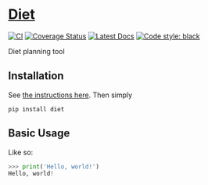 # [Diet](http://github.com/wesselb/diet)

[![CI](https://github.com/wesselb/diet/workflows/CI/badge.svg)](https://github.com/wesselb/diet/actions?query=workflow%3ACI)
[![Coverage Status](https://coveralls.io/repos/github/wesselb/diet/badge.svg?branch=main)](https://coveralls.io/github/wesselb/diet?branch=main)
[![Latest Docs](https://img.shields.io/badge/docs-latest-blue.svg)](https://wesselb.github.io/diet)
[![Code style: black](https://img.shields.io/badge/code%20style-black-000000.svg)](https://github.com/psf/black)

Diet planning tool

## Installation

See [the instructions here](https://gist.github.com/wesselb/4b44bf87f3789425f96e26c4308d0adc).
Then simply

```
pip install diet
```

## Basic Usage

Like so:

```python
>>> print('Hello, world!')
Hello, world!
```